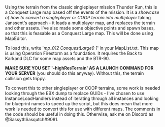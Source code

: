 Using the terrain from the classic singleplayer mission Thunder Run, this is a Conquest Large map based off the events of the mission. It is a *showcase of how to convert a singleplayer or COOP terrain into multiplayer* taking Janssent's approach - it loads a multiplayer map, and replaces the terrain and other assets. I've also made some objective points and spawn bases, so that this is feasable as a Conquest Large map. This will be done using MapEditor.

To load this, write '*mp_012 ConquestLarge0 1*' in your MapList.txt. This map is using Operation Firestorm as a foundation. It requires the Back to Karkand DLC for some map assets and the BTR-90.

**MAKE SURE YOU SET '-highResTerrain' AS A LAUNCH COMMAND FOR YOUR SERVER** (you should do this anyway). Without this, the terrain collision gets trippy.

To convert this to other singleplayer or COOP terrains, some work is needed looking through the EBX dump to replace GUIDs - I've chosen to use InstanceLoadHandlers instead of iterating through all instances and looking for blueprint names to speed up the script, but this does mean that more work is needed to convert this for use with different maps. The comments in the code should be useful in doing this. Otherwise, ask me on Discord as @SassythSasqutch#9081.
